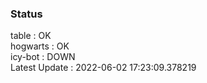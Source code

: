 ### Status


table : OK  
hogwarts : OK  
icy-bot : DOWN  
Latest Update : 2022-06-02 17:23:09.378219
